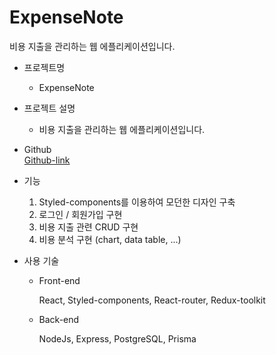 # ExpenseNote
비용 지출을 관리하는 웹 에플리케이션입니다.
- 프로젝트명
    - ExpenseNote
- 프로젝트 설명
    - 비용 지출을 관리하는 웹 에플리케이션입니다.
- Github<br/>
    [Github-link](https://github.com/onepice0807/ExpenseNote)
    
- 기능
    1. Styled-components를 이용하여 모던한 디자인 구축
    2. 로그인 / 회원가입 구현
    3. 비용 지출 관련 CRUD 구현
    4. 비용 분석 구현 (chart, data table, ...)
- 사용 기술
    - Front-end
        
        React, Styled-components, React-router, Redux-toolkit
        
    - Back-end
        
        NodeJs, Express, PostgreSQL, Prisma
